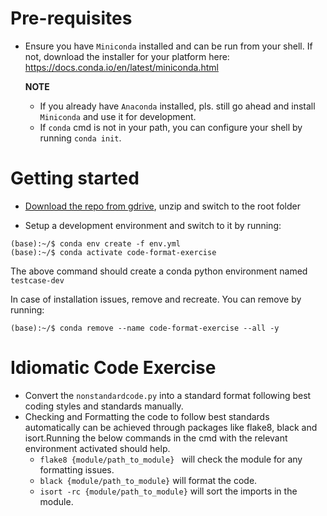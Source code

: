 

# Pre-requisites

* Ensure you have `Miniconda` installed and can be run from your shell. If not, download the installer for your platform here: https://docs.conda.io/en/latest/miniconda.html

     **NOTE**

     * If you already have `Anaconda` installed, pls. still go ahead and install `Miniconda` and use it for development. 
     * If `conda` cmd is not in your path, you can configure your shell by running `conda init`. 


# Getting started

* [Download the repo from gdrive](https://drive.google.com/file/d/177NngnW6GVhzq6psKj7FX45YEKqJq65K/view?usp=sharing), unzip and switch to the root folder

* Setup a development environment and switch to it by running:
```
(base):~/$ conda env create -f env.yml 
(base):~/$ conda activate code-format-exercise
```

The above command should create a conda python environment named `testcase-dev` 

In case of installation issues, remove and recreate. You can remove by running:
```
(base):~/$ conda remove --name code-format-exercise --all -y
```

# Idiomatic Code Exercise
 - Convert the  `nonstandardcode.py` into a standard format following best coding styles and standards manually.
 - Checking and Formatting the code to follow best standards automatically can be achieved through packages like flake8, black and isort.Running the below commands in the cmd with the relevant environment activated should help.
	 - ```flake8 {module/path_to_module} ``` will check the module for any formatting issues.
	 - ```black {module/path_to_module}``` will format the code.
	 - ```isort -rc {module/path_to_module}``` will sort the imports in the module.